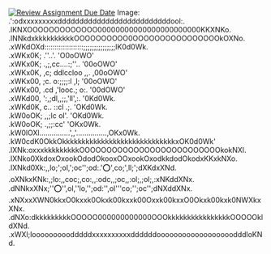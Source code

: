 [![Review Assignment Due Date](https://classroom.github.com/assets/deadline-readme-button-22041afd0340ce965d47ae6ef1cefeee28c7c493a6346c4f15d667ab976d596c.svg)](https://classroom.github.com/a/vZIQrHFm)
Image:
                                     .':odxxxxxxxxxddddddddddddddddddddddddddool:.                            
                                    .lKNXOOOOOOOOOOOOO00000000000000000000000KKXNKo.                          
                                   .lNNkdxkkkkkkkkkkOOOOOOOOOO0OOOOOOOOOOOOOOOOkOXNo.                         
                                   .xWKdOXd:::::::::::::::::::;;;;;;;;;;;;;;;lK0d0Wk.                         
                                   .xWKx0K;             .''..'.              'O0oOWO'                         
                                   .xWKx0K;         .,;,cc....:;''..         '00oOWO'                         
                                   .xWKx0K,        ,c;  ddlccloo  ,,.        ,00oOWO'                         
                                   .xWKx00,        ;c.  o:;;;;:l  ,l;        '00oOWO'                         
                                   .xWKx00,        .cd  ,'looc.;  o:.        '00dOWO'                         
                                   .xWKd00,        ':,;dl,,;;,'ll',:.        '0Kd0Wk.                         
                                   .xWKd0K,         c..   ::cl   .;.         'OKd0Wk.                         
                                   .kW0oOK;          ,,;lc     ol'.          'OKd0Wk.                         
                                   .kW0oOK;             .,;;:cc'             'OKx0Wk.                         
                                   .kW0lOXl...............',,'...............,OKx0Wk.                         
                                   .kW0cdK0OkkOkkkkkkkkkkkkkkkkkkkkkkkkkkkkkxOK0d0Wk'                         
                                  .lXNk:oxxxkkkkkkkkkOOOOOOOOOOOOOOOOOOOOOOOOOOkokNXl.                        
                                 .lXNko0XkdoxOxookOdodOkooxOOxookOxodkkdodOkodxKKxkNXo.                       
                                .lXNkd0Xk:,,lo;';ol,';oc'';od:.':o:',co;',ll;';dXKdxXNd.                      
                               .oXNkxKNk:,;lo:,,coc;,co:,,:odc,,;oc,,:ol;,;ol;,:xNKddXNx.                     
                              .dNNkxXNx;'':o:'',ol,''lo,'';od:'',ol'''co;'';oc'';dNXddXNx.                    
                             .xNXxxXWN0kkxO0kxxk0Okxk00kxxk00Oxxk00kxxO0Okxk00kxk0NWXkxXNx.                   
                            .dNXo:dkkkkkkkkkOOOOO000000000000OOOkkkkkkkkkkkkkkkkOOOOOkldXNd.                  
                            .xWXl;looooooooodddddxxxxxxxxxxddddddoooooooooooooooooodddloKNd.
